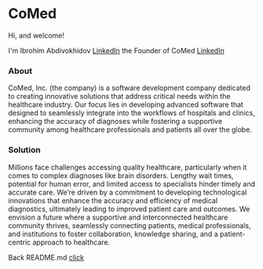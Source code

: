 # CoMed

Hi, and welcome!

I'm Ibrohim Abdivokhidov [LinkedIn](https://abdibrokhim.vercel.app/about) the Founder of CoMed [LinkedIn](https://linkedin.com/company/comedai)

### About
CoMed, Inc. (the company) is a software development company dedicated to creating innovative solutions that address critical needs within the healthcare industry. Our focus lies in developing advanced software that
designed to seamlessly integrate into the workflows of hospitals and clinics, enhancing the accuracy of diagnoses
while fostering a supportive community among healthcare professionals and patients all over the globe.

### Solution
Millions face challenges accessing quality healthcare, particularly when it comes to complex diagnoses like brain disorders. Lengthy wait times, potential for human error, and limited access to specialists hinder timely and accurate care. We’re driven by a commitment to developing technological innovations that enhance the accuracy and efficiency of medical diagnostics, ultimately leading to improved patient care and outcomes. We envision a future where a supportive and interconnected healthcare community thrives, seamlessly connecting patients, medical professionals, and institutions to foster collaboration, knowledge sharing, and a patient-centric approach to healthcare.


Back README.md [click](https://github.com/abdibrokhim/CoMedAI-App/blob/main/README.md)